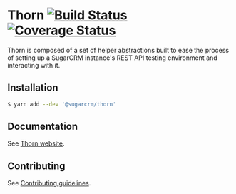 # Thorn [![Build Status](https://travis-ci.org/sugarcrm/thorn.svg?branch=master)](https://travis-ci.org/sugarcrm/thorn) [![Coverage Status](https://coveralls.io/repos/github/sugarcrm/thorn/badge.svg?branch=master)](https://coveralls.io/github/sugarcrm/thorn?branch=master)

Thorn is composed of a set of helper abstractions built to ease the process of setting up a SugarCRM instance's REST API testing environment and interacting with it.

## Installation

```bash
$ yarn add --dev '@sugarcrm/thorn'
```

## Documentation

See [Thorn website](http://sugarcrm.github.io/thorn).

## Contributing

See [Contributing guidelines](CONTRIBUTING.md).
